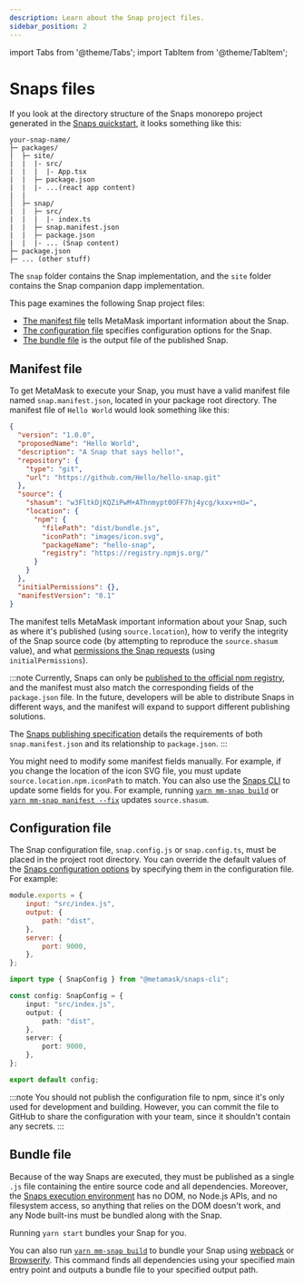 ```yaml
---
description: Learn about the Snap project files.
sidebar_position: 2
---
```


import Tabs from '@theme/Tabs';
import TabItem from '@theme/TabItem';

# Snaps files

If you look at the directory structure of the Snaps monorepo project generated in the
[Snaps quickstart](../../get-started/quickstart.md), it looks something like this:

```text
your-snap-name/
├─ packages/
│  ├─ site/
|  |  |- src/
|  |  |  |- App.tsx
|  |  ├─ package.json
|  |  |- ...(react app content)
|  |
│  ├─ snap/
|  |  ├─ src/
|  |  |  |- index.ts
|  |  ├─ snap.manifest.json
|  |  ├─ package.json
|  |  |- ... (Snap content)
├─ package.json
├─ ... (other stuff)
```

The `snap` folder contains the Snap implementation, and the `site` folder contains the Snap
companion dapp implementation.

This page examines the following Snap project files:

- [The manifest file](#manifest-file) tells MetaMask important information about the Snap.
- [The configuration file](#configuration-file) specifies configuration options for the Snap.
- [The bundle file](#bundle-file) is the output file of the published Snap.

## Manifest file

To get MetaMask to execute your Snap, you must have a valid manifest file named `snap.manifest.json`,
located in your package root directory.
The manifest file of `Hello World` would look something like this:

```json
{
  "version": "1.0.0",
  "proposedName": "Hello World",
  "description": "A Snap that says hello!",
  "repository": {
    "type": "git",
    "url": "https://github.com/Hello/hello-snap.git"
  },
  "source": {
    "shasum": "w3FltkDjKQZiPwM+AThnmypt0OFF7hj4ycg/kxxv+nU=",
    "location": {
      "npm": {
        "filePath": "dist/bundle.js",
        "iconPath": "images/icon.svg",
        "packageName": "hello-snap",
        "registry": "https://registry.npmjs.org/"
      }
    }
  },
  "initialPermissions": {},
  "manifestVersion": "0.1"
}
```

The manifest tells MetaMask important information about your Snap, such as where it's published
(using `source.location`), how to verify the integrity of the Snap source code (by attempting to
reproduce the `source.shasum` value), and what
[permissions the Snap requests](../../how-to/request-permissions.md) (using `initialPermissions`).

:::note
Currently, Snaps can only be
[published to the official npm registry](https://docs.npmjs.com/packages-and-modules/contributing-packages-to-the-registry),
and the manifest must also match the corresponding fields of the `package.json` file.
In the future, developers will be able to distribute Snaps in different ways, and the manifest will
expand to support different publishing solutions.

The [Snaps publishing specification](https://github.com/MetaMask/SIPs/blob/main/SIPS/sip-9.md)
details the requirements of both `snap.manifest.json` and its relationship to `package.json`.
:::

You might need to modify some manifest fields manually.
For example, if you change the location of the icon SVG file, you must update
`source.location.npm.iconPath` to match.
You can also use the [Snaps CLI](../../reference/cli/subcommands.md) to update some fields for you.
For example, running [`yarn mm-snap build`](../../reference/cli/subcommands.md#b-build) or
[`yarn mm-snap manifest --fix`](../../reference/cli/subcommands.md#m-manifest) updates `source.shasum`.

## Configuration file

The Snap configuration file, `snap.config.js` or `snap.config.ts`, must be placed in the project
root directory.
You can override the default values of the
[Snaps configuration options](../../reference/cli/options.md) by specifying them in the
configuration file.
For example:

<Tabs>
<TabItem value="JavaScript">

```javascript title="snap.config.js"
module.exports = {
    input: "src/index.js",
    output: {
        path: "dist",
    },
    server: {
        port: 9000,
    },
};
```

</TabItem>
<TabItem value="TypeScript">

```typescript title="snap.config.ts"
import type { SnapConfig } from "@metamask/snaps-cli";

const config: SnapConfig = {
    input: "src/index.js",
    output: {
        path: "dist",
    },
    server: {
        port: 9000,
    },
};

export default config;
```

</TabItem>
</Tabs>

:::note
You should not publish the configuration file to npm, since it's only used for development and
building.
However, you can commit the file to GitHub to share the configuration with your team, since it
shouldn't contain any secrets.
:::

## Bundle file

Because of the way Snaps are executed, they must be published as a single `.js` file containing the
entire source code and all dependencies.
Moreover, the [Snaps execution environment](execution-environment.md) has no DOM, no Node.js
APIs, and no filesystem access, so anything that relies on the DOM doesn't work, and any Node
built-ins must be bundled along with the Snap.

Running `yarn start` bundles your Snap for you.

You can also run [`yarn mm-snap build`](../../reference/cli/subcommands.md#b-build) to bundle your
Snap using [webpack](https://webpack.js.org/) or [Browserify](https://browserify.org).
This command finds all dependencies using your specified main entry point and outputs a bundle
file to your specified output path.
